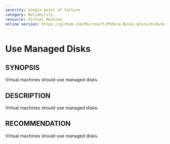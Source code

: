 ```yaml
---
severity: Single point of failure
category: Reliability
resource: Virtual Machine
online version: https://github.com/Microsoft/PSRule.Rules.Azure/blob/master/docs/rules/en/Azure.VM.UseManagedDisks.md
---
```


# Use Managed Disks

## SYNOPSIS

Virtual machines should use managed disks.

## DESCRIPTION

Virtual machines should use managed disks.

## RECOMMENDATION

Virtual machines should use managed disks.
